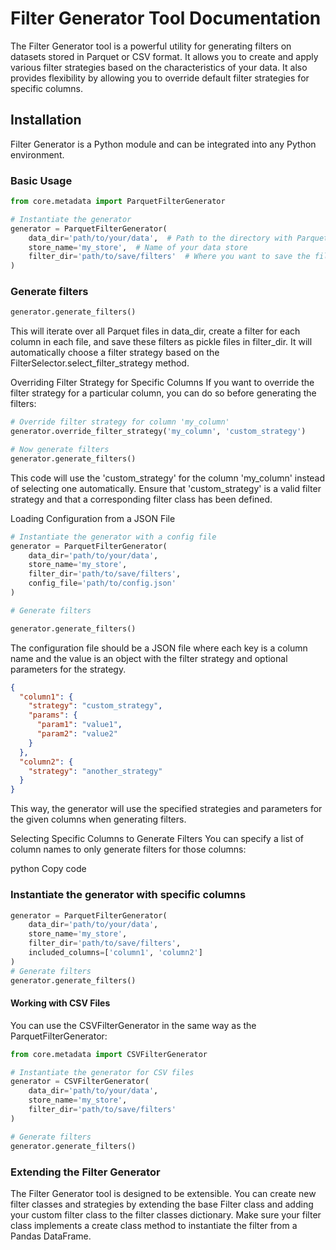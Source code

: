 # Filter Generator Tool Documentation
The Filter Generator tool is a powerful utility for generating filters on datasets stored in Parquet or CSV format. It allows you to create and apply various filter strategies based on the characteristics of your data. It also provides flexibility by allowing you to override default filter strategies for specific columns.

## Installation
Filter Generator is a Python module and can be integrated into any Python environment.

### Basic Usage
```python
from core.metadata import ParquetFilterGenerator

# Instantiate the generator
generator = ParquetFilterGenerator(
    data_dir='path/to/your/data',  # Path to the directory with Parquet files
    store_name='my_store',  # Name of your data store
    filter_dir='path/to/save/filters'  # Where you want to save the filter objects
)
```
### Generate filters
```python
generator.generate_filters()
```
This will iterate over all Parquet files in data_dir, create a filter for each column in each file, and save these filters as pickle files in filter_dir. It will automatically choose a filter strategy based on the FilterSelector.select_filter_strategy method.

Overriding Filter Strategy for Specific Columns
If you want to override the filter strategy for a particular column, you can do so before generating the filters:

```python
# Override filter strategy for column 'my_column'
generator.override_filter_strategy('my_column', 'custom_strategy')

# Now generate filters
generator.generate_filters()
```
This code will use the 'custom_strategy' for the column 'my_column' instead of selecting one automatically. Ensure that 'custom_strategy' is a valid filter strategy and that a corresponding filter class has been defined.

Loading Configuration from a JSON File
```python
# Instantiate the generator with a config file
generator = ParquetFilterGenerator(
    data_dir='path/to/your/data',
    store_name='my_store',
    filter_dir='path/to/save/filters',
    config_file='path/to/config.json'
)

# Generate filters

generator.generate_filters()
```
The configuration file should be a JSON file where each key is a column name and the value is an object with the filter strategy and optional parameters for the strategy.

```json
{
  "column1": {
    "strategy": "custom_strategy",
    "params": {
      "param1": "value1",
      "param2": "value2"
    }
  },
  "column2": {
    "strategy": "another_strategy"
  }
}
```
This way, the generator will use the specified strategies and parameters for the given columns when generating filters.

Selecting Specific Columns to Generate Filters
You can specify a list of column names to only generate filters for those columns:

python
Copy code
### Instantiate the generator with specific columns
```python
generator = ParquetFilterGenerator(
    data_dir='path/to/your/data',
    store_name='my_store',
    filter_dir='path/to/save/filters',
    included_columns=['column1', 'column2']
)
# Generate filters
generator.generate_filters()
```
#### Working with CSV Files
You can use the CSVFilterGenerator in the same way as the ParquetFilterGenerator:

```python
from core.metadata import CSVFilterGenerator

# Instantiate the generator for CSV files
generator = CSVFilterGenerator(
    data_dir='path/to/your/data',
    store_name='my_store',
    filter_dir='path/to/save/filters'
)

# Generate filters
generator.generate_filters()
```
### Extending the Filter Generator
The Filter Generator tool is designed to be extensible. You can create new filter classes and strategies by extending the base Filter class and adding your custom filter class to the filter classes dictionary. Make sure your filter class implements a create class method to instantiate the filter from a Pandas DataFrame.